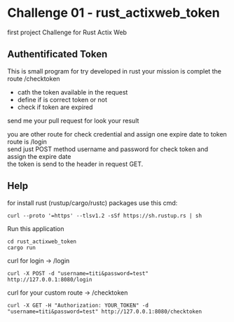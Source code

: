# Challenge 01 - rust_actixweb_token
first project Challenge for Rust Actix Web 

## Authentificated Token 
This is small program for try developed in rust your mission is complet the route /checktoken
* cath the token available in the request
* define if is correct token or not
* check if token are expired

send me your pull request for look your result

you are other route for check credential and assign one expire date to token route is /login  
send just POST method username and password for check token and assign the expire date  
the token is send to the header in request GET.

## Help
for install rust (rustup/cargo/rustc) packages use this cmd:
```
curl --proto '=https' --tlsv1.2 -sSf https://sh.rustup.rs | sh
```

Run this application 
```
cd rust_actixweb_token
cargo run
```

curl for login -> /login
```
curl -X POST -d "username=titi&password=test" http://127.0.0.1:8080/login
```

curl for your custom route -> /checktoken
```
curl -X GET -H "Authorization: YOUR_TOKEN" -d "username=titi&password=test" http://127.0.0.1:8080/checktoken
```
